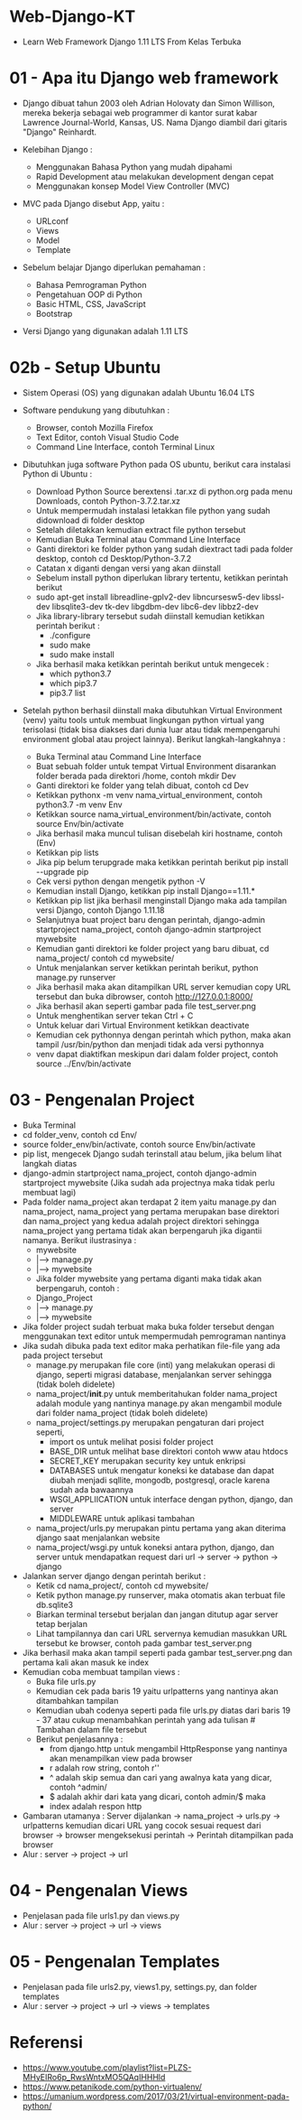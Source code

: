 # Web-Django-KT

- Learn Web Framework Django 1.11 LTS From Kelas Terbuka

# 01 - Apa itu Django web framework

- Django dibuat tahun 2003 oleh Adrian Holovaty dan Simon Willison, mereka bekerja sebagai web programmer di kantor surat kabar Lawrence Journal-World, Kansas, US. Nama Django diambil dari gitaris "Django" Reinhardt.

- Kelebihan Django :
    - Menggunakan Bahasa Python yang mudah dipahami
    - Rapid Development atau melakukan development dengan cepat
    - Menggunakan konsep Model View Controller (MVC)

- MVC pada Django disebut App, yaitu :
    - URLconf
    - Views
    - Model
    - Template

- Sebelum belajar Django diperlukan pemahaman :
    - Bahasa Pemrograman Python
    - Pengetahuan OOP di Python
    - Basic HTML, CSS, JavaScript
    - Bootstrap

- Versi Django yang digunakan adalah 1.11 LTS

# 02b - Setup Ubuntu

- Sistem Operasi (OS) yang digunakan adalah Ubuntu 16.04 LTS

- Software pendukung yang dibutuhkan :
    - Browser, contoh Mozilla Firefox
    - Text Editor, contoh Visual Studio Code
    - Command Line Interface, contoh Terminal Linux

- Dibutuhkan juga software Python pada OS ubuntu, berikut cara instalasi Python di Ubuntu :
    - Download Python Source berextensi .tar.xz di python.org pada menu Downloads, contoh Python-3.7.2.tar.xz
    - Untuk mempermudah instalasi letakkan file python yang sudah didownload di folder desktop
    - Setelah diletakkan kemudian extract file python tersebut
    - Kemudian Buka Terminal atau Command Line Interface
    - Ganti direktori ke folder python yang sudah diextract tadi pada folder desktop, contoh cd Desktop/Python-3.7.2
    - Catatan x diganti dengan versi yang akan diinstall
    - Sebelum install python diperlukan library tertentu, ketikkan perintah berikut
    - sudo apt-get install libreadline-gplv2-dev libncursesw5-dev libssl-dev libsqlite3-dev tk-dev libgdbm-dev libc6-dev libbz2-dev
    - Jika library-library tersebut sudah diinstall kemudian ketikkan perintah berikut :
        - ./configure
        - sudo make
        - sudo make install
    - Jika berhasil maka ketikkan perintah berikut untuk mengecek :
        - which python3.7
        - which pip3.7
        - pip3.7 list

- Setelah python berhasil diinstall maka dibutuhkan Virtual Environment (venv) yaitu tools untuk membuat lingkungan python virtual yang terisolasi (tidak bisa diakses dari dunia luar atau tidak mempengaruhi environment global atau project lainnya). Berikut langkah-langkahnya :
    - Buka Terminal atau Command Line Interface
    - Buat sebuah folder untuk tempat Virtual Environment disarankan folder berada pada direktori /home, contoh mkdir Dev
    - Ganti direktori ke folder yang telah dibuat, contoh cd Dev
    - Ketikkan pythonx -m venv nama_virtual_environment, contoh python3.7 -m venv Env
    - Ketikkan source nama_virtual_environment/bin/activate, contoh source Env/bin/activate
    - Jika berhasil maka muncul tulisan disebelah kiri hostname, contoh (Env)
    - Ketikkan pip lists
    - Jika pip belum terupgrade maka ketikkan perintah berikut pip install --upgrade pip
    - Cek versi python dengan mengetik python -V
    - Kemudian install Django, ketikkan pip install Django==1.11.*
    - Ketikkan pip list jika berhasil menginstall Django maka ada tampilan versi Django, contoh Django 1.11.18
    - Selanjutnya buat project baru dengan perintah, django-admin startproject nama_project, contoh django-admin startproject mywebsite
    - Kemudian ganti direktori ke folder project yang baru dibuat, cd nama_project/ contoh cd mywebsite/
    - Untuk menjalankan server ketikkan perintah berikut, python manage.py runserver
    - Jika berhasil maka akan ditampilkan URL server kemudian copy URL tersebut dan buka dibrowser, contoh http://127.0.0.1:8000/
    - Jika berhasil akan seperti gambar pada file test_server.png
    - Untuk menghentikan server tekan Ctrl + C
    - Untuk keluar dari Virtual Environment ketikkan deactivate
    - Kemudian cek pythonnya dengan perintah which python, maka akan tampil /usr/bin/python dan menjadi tidak ada versi pythonnya
    - venv dapat diaktifkan meskipun dari dalam folder project, contoh source ../Env/bin/activate

# 03 - Pengenalan Project

- Buka Terminal
- cd folder_venv, contoh cd Env/
- source folder_env/bin/activate, contoh source Env/bin/activate
- pip list, mengecek Django sudah terinstall atau belum, jika belum lihat langkah diatas
- django-admin startproject nama_project, contoh django-admin startproject mywebsite (Jika sudah ada projectnya maka tidak perlu membuat lagi)
- Pada folder nama_project akan terdapat 2 item yaitu manage.py dan nama_project, nama_project yang pertama merupakan base direktori dan nama_project yang kedua adalah project direktori sehingga nama_project yang pertama tidak akan berpengaruh jika digantii namanya. Berikut ilustrasinya :
    - mywebsite
    -   |--> manage.py
    -   |--> mywebsite
    - Jika folder mywebsite yang pertama diganti maka tidak akan berpengaruh, contoh :
    - Django_Project
    -   |--> manage.py
    -   |--> mywebsite
- Jika folder project sudah terbuat maka buka folder tersebut dengan menggunakan text editor untuk mempermudah pemrograman nantinya
- Jika sudah dibuka pada text editor maka perhatikan file-file yang ada pada project tersebut
    - manage.py merupakan file core (inti) yang melakukan operasi di django, seperti migrasi database, menjalankan server sehingga (tidak boleh didelete)
    - nama_project/__init__.py untuk memberitahukan folder nama_project adalah module yang nantinya manage.py akan mengambil module dari folder nama_project (tidak boleh didelete)
    - nama_project/settings.py merupakan pengaturan dari project seperti, 
        - import os untuk melihat posisi folder project
        - BASE_DIR untuk melihat base direktori contoh www atau htdocs
        - SECRET_KEY merupakan security key untuk enkripsi
        - DATABASES untuk mengatur koneksi ke database dan dapat diubah menjadi sqllite, mongodb, postgresql, oracle karena sudah ada bawaannya
        - WSGI_APPLIICATION untuk interface dengan python, django, dan server
        - MIDDLEWARE untuk aplikasi tambahan        
    - nama_project/urls.py merupakan pintu pertama yang akan diterima django saat menjalankan website
    - nama_project/wsgi.py untuk koneksi antara python, django, dan server untuk mendapatkan request dari url -> server -> python -> django
- Jalankan server django dengan perintah berikut :
    - Ketik cd nama_project/, contoh cd mywebsite/
    - Ketik python manage.py runserver, maka otomatis akan terbuat file db.sqlite3
    - Biarkan terminal tersebut berjalan dan jangan ditutup agar server tetap berjalan
    - Lihat tampilannya dan cari URL servernya kemudian masukkan URL tersebut ke browser, contoh pada gambar test_server.png
- Jika berhasil maka akan tampil seperti pada gambar test_server.png dan pertama kali akan masuk ke index
- Kemudian coba membuat tampilan views :
    - Buka file urls.py
    - Kemudian cek pada baris 19 yaitu urlpatterns yang nantinya akan ditambahkan tampilan
    - Kemudian ubah codenya seperti pada file urls.py diatas dari baris 19 - 37 atau cukup menambahkan perintah yang ada tulisan # Tambahan dalam file tersebut
    - Berikut penjelasannya :
        - from django.http untuk mengambil HttpResponse yang nantinya akan menampilkan view pada browser
        - r adalah row string, contoh r''
        - ^ adalah skip semua dan cari yang awalnya kata yang dicar, contoh ^admin/
        - $ adalah akhir dari kata yang dicari, contoh admin/$ maka
        - index adalah respon http
- Gambaran utamanya : Server dijalankan -> nama_project -> urls.py -> urlpatterns kemudian dicari URL yang cocok sesuai request dari browser -> browser mengeksekusi perintah -> Perintah ditampilkan pada browser
- Alur : server -> project -> url

# 04 - Pengenalan Views

- Penjelasan pada file urls1.py dan views.py
- Alur : server -> project -> url -> views

# 05 - Pengenalan Templates

- Penjelasan pada file urls2.py, views1.py, settings.py, dan folder templates
- Alur : server -> project -> url -> views -> templates

# Referensi

- https://www.youtube.com/playlist?list=PLZS-MHyEIRo6p_RwsWntxMO5QAqIHHHld
- https://www.petanikode.com/python-virtualenv/
- https://umanium.wordpress.com/2017/03/21/virtual-environment-pada-python/
    
